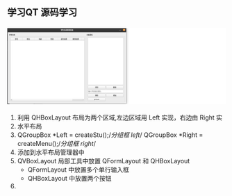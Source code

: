 ## 学习QT  源码学习

### ![image-20220405162454069](README/image-20220405162454069.png)



1. 利用 QHBoxLayout 布局为两个区域,左边区域用 Left 实现，右边由 Right 实
2. 水平布局
3.  QGroupBox *Left = createStu();/*分组框  left*/
       QGroupBox *Right = createMenu();/*分组框 right*/
4. 添加到水平布局管理器中
5. QVBoxLayout 局部工具中放置 QFormLayout 和 QHBoxLayout
   * QFormLayout 中放置多个单行输入框
   * QHBoxLayout 中放置两个按钮
6. 
